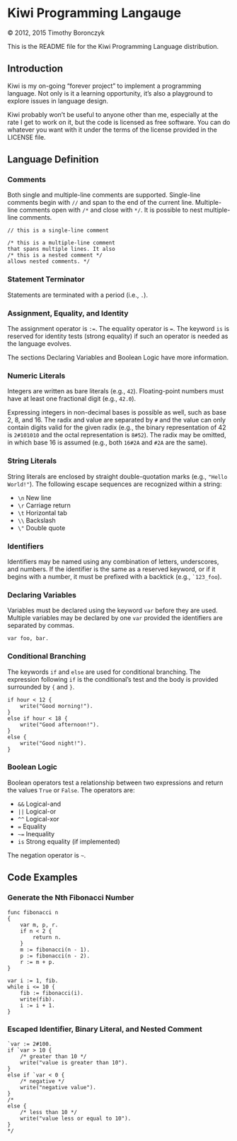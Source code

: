 # Kiwi Programming Langauge

© 2012, 2015 Timothy Boronczyk

This is the README file for the Kiwi Programming Language distribution.

## Introduction

Kiwi is my on-going “forever project” to implement a programming language. Not
only is it a learning opportunity, it’s also a playground to explore issues in
language design.

Kiwi probably won’t be useful to anyone other than me, especially at the rate I
get to work on it, but the code is licensed as free software. You can do
whatever you want with it under the terms of the license provided in the
LICENSE file.

## Language Definition

### Comments

Both single and multiple-line comments are supported. Single-line comments
begin with `//` and span to the end of the current line. Multiple-line
comments open with `/*` and close with `*/`. It is possible to nest
multiple-line comments.

    // this is a single-line comment

    /* this is a multiple-line comment
    that spans multiple lines. It also
    /* this is a nested comment */
    allows nested comments. */

### Statement Terminator

Statements are terminated with a period (i.e., `.`).

### Assignment, Equality, and Identity

The assignment operator is `:=`. The equality operator is `=`. The keyword
`is` is reserved for identity tests (strong equality) if such an operator is
needed as the language evolves.

The sections Declaring Variables and Boolean Logic have more information.

### Numeric Literals

Integers are written as bare literals (e.g., `42`). Floating-point numbers must
have at least one fractional digit (e.g., `42.0`).

Expressing integers in non-decimal bases is possible as well, such as base 2,
8, and 16. The radix and value are separated by `#` and the value can only
contain digits valid for the given radix (e.g., the binary representation of
42 is `2#101010` and the octal representation is `8#52`). The radix may be
omitted, in which base 16 is assumed (e.g., both `16#2A` and `#2A` are the
same).

### String Literals

String literals are enclosed by straight double-quotation marks (e.g.,
`"Hello World!"`). The following escape sequences are recognized within a
string:

 * `\n`  New line
 * `\r`  Carriage return
 * `\t`  Horizontal tab
 * `\\`  Backslash
 * `\"`  Double quote

### Identifiers

Identifiers may be named using any combination of letters, underscores, and numbers. If the identifier is the same as a reserved keyword, or if it begins
with a number, it must be prefixed with a backtick (e.g., `` `123_foo ``).

### Declaring Variables

Variables must be declared using the keyword `var` before they are used. 
Multiple variables may be declared by one `var` provided the identifiers are
separated by commas.

    var foo, bar.

### Conditional Branching

The keywords `if` and `else` are used for conditional branching. The
expression following `if` is the conditional’s test and the body is provided
surrounded by `{` and `}`.

    if hour < 12 {
        write("Good morning!").
    }
    else if hour < 18 {
        write("Good afternoon!").
    }
    else {
        write("Good night!").
    }

### Boolean Logic

Boolean operators test a relationship between two expressions and return
the values `True` or `False`. The operators are:

  * `&&`  Logical-and
  * `||`  Logical-or
  * `^^`  Logical-xor
  * `=`   Equality
  * `~=`  Inequality
  * `is`  Strong equality (if implemented)

The negation operator is `~`.

## Code Examples

### Generate the Nth Fibonacci Number

    func fibonacci n
    { 
        var m, p, r.
        if n < 2 { 
            return n.
        } 
        m := fibonacci(n - 1).
        p := fibonacci(n - 2).
        r := m + p.
    }

    var i := 1, fib.
    while i <= 10 { 
        fib := fibonacci(i).
        write(fib).
        i := i + 1.
    }

### Escaped Identifier, Binary Literal, and Nested Comment

    `var := 2#100.
    if `var > 10 {
        /* greater than 10 */
        write("value is greater than 10").
    }
    else if `var < 0 {
        /* negative */
        write("negative value").
    }
    /*
    else {
        /* less than 10 */
        write("value less or equal to 10").
    }
    */
